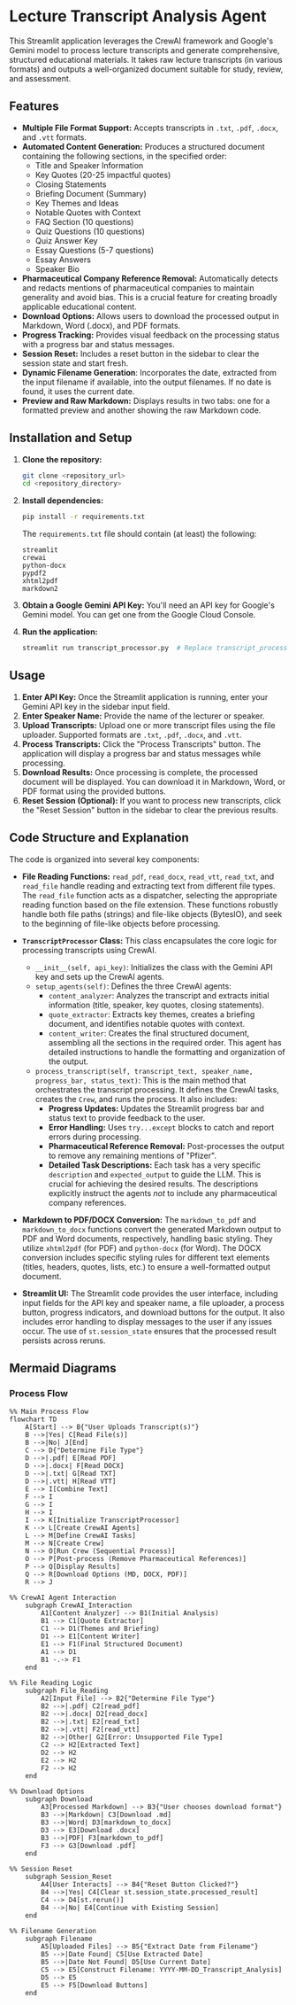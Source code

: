 # Lecture Transcript Analysis Agent

This Streamlit application leverages the CrewAI framework and Google's Gemini model to process lecture transcripts and generate comprehensive, structured educational materials.  It takes raw lecture transcripts (in various formats) and outputs a well-organized document suitable for study, review, and assessment.

## Features

*   **Multiple File Format Support:** Accepts transcripts in `.txt`, `.pdf`, `.docx`, and `.vtt` formats.
*   **Automated Content Generation:**  Produces a structured document containing the following sections, in the specified order:
    *   Title and Speaker Information
    *   Key Quotes (20-25 impactful quotes)
    *   Closing Statements
    *   Briefing Document (Summary)
    *   Key Themes and Ideas
    *   Notable Quotes with Context
    *   FAQ Section (10 questions)
    *   Quiz Questions (10 questions)
    *   Quiz Answer Key
    *   Essay Questions (5-7 questions)
    *   Essay Answers
    *   Speaker Bio
*   **Pharmaceutical Company Reference Removal:**  Automatically detects and redacts mentions of pharmaceutical companies to maintain generality and avoid bias.  This is a crucial feature for creating broadly applicable educational content.
*   **Download Options:** Allows users to download the processed output in Markdown, Word (.docx), and PDF formats.
*   **Progress Tracking:**  Provides visual feedback on the processing status with a progress bar and status messages.
* **Session Reset:** Includes a reset button in the sidebar to clear the session state and start fresh.
* **Dynamic Filename Generation**: Incorporates the date, extracted from the input filename if available, into the output filenames. If no date is found, it uses the current date.
* **Preview and Raw Markdown:** Displays results in two tabs: one for a formatted preview and another showing the raw Markdown code.

## Installation and Setup

1.  **Clone the repository:**

    ```bash
    git clone <repository_url>
    cd <repository_directory>
    ```

2.  **Install dependencies:**

    ```bash
    pip install -r requirements.txt
    ```
    The `requirements.txt` file should contain (at least) the following:

    ```
    streamlit
    crewai
    python-docx
    pypdf2
    xhtml2pdf
    markdown2
    ```

3.  **Obtain a Google Gemini API Key:** You'll need an API key for Google's Gemini model.  You can get one from the Google Cloud Console.

4.  **Run the application:**

    ```bash
    streamlit run transcript_processor.py  # Replace transcript_processor.py with the actual filename
    ```

## Usage

1.  **Enter API Key:** Once the Streamlit application is running, enter your Gemini API key in the sidebar input field.
2.  **Enter Speaker Name:** Provide the name of the lecturer or speaker.
3.  **Upload Transcripts:** Upload one or more transcript files using the file uploader.  Supported formats are `.txt`, `.pdf`, `.docx`, and `.vtt`.
4.  **Process Transcripts:** Click the "Process Transcripts" button.  The application will display a progress bar and status messages while processing.
5.  **Download Results:** Once processing is complete, the processed document will be displayed.  You can download it in Markdown, Word, or PDF format using the provided buttons.
6. **Reset Session (Optional):** If you want to process new transcripts, click the "Reset Session" button in the sidebar to clear the previous results.

## Code Structure and Explanation

The code is organized into several key components:

*   **File Reading Functions:**  `read_pdf`, `read_docx`, `read_vtt`, `read_txt`, and `read_file` handle reading and extracting text from different file types.  The `read_file` function acts as a dispatcher, selecting the appropriate reading function based on the file extension.  These functions robustly handle both file paths (strings) and file-like objects (BytesIO), and seek to the beginning of file-like objects before processing.

*   **`TranscriptProcessor` Class:** This class encapsulates the core logic for processing transcripts using CrewAI.

    *   `__init__(self, api_key)`: Initializes the class with the Gemini API key and sets up the CrewAI agents.
    *   `setup_agents(self)`: Defines the three CrewAI agents:
        *   `content_analyzer`: Analyzes the transcript and extracts initial information (title, speaker, key quotes, closing statements).
        *   `quote_extractor`: Extracts key themes, creates a briefing document, and identifies notable quotes with context.
        *   `content_writer`:  Creates the final structured document, assembling all the sections in the required order. This agent has detailed instructions to handle the formatting and organization of the output.
    *   `process_transcript(self, transcript_text, speaker_name, progress_bar, status_text)`: This is the main method that orchestrates the transcript processing. It defines the CrewAI tasks, creates the `Crew`, and runs the process. It also includes:
        *   **Progress Updates:**  Updates the Streamlit progress bar and status text to provide feedback to the user.
        *   **Error Handling:**  Uses `try...except` blocks to catch and report errors during processing.
        *   **Pharmaceutical Reference Removal:** Post-processes the output to remove any remaining mentions of "Pfizer".
        *   **Detailed Task Descriptions:** Each task has a very specific `description` and `expected_output` to guide the LLM. This is crucial for achieving the desired results. The descriptions explicitly instruct the agents *not* to include any pharmaceutical company references.

*   **Markdown to PDF/DOCX Conversion:** The `markdown_to_pdf` and `markdown_to_docx` functions convert the generated Markdown output to PDF and Word documents, respectively, handling basic styling. They utilize `xhtml2pdf` (for PDF) and `python-docx` (for Word). The DOCX conversion includes specific styling rules for different text elements (titles, headers, quotes, lists, etc.) to ensure a well-formatted output document.

*   **Streamlit UI:** The Streamlit code provides the user interface, including input fields for the API key and speaker name, a file uploader, a process button, progress indicators, and download buttons for the output. It also includes error handling to display messages to the user if any issues occur. The use of `st.session_state` ensures that the processed result persists across reruns.

## Mermaid Diagrams

### Process Flow
```mermaid
%% Main Process Flow
flowchart TD
    A[Start] --> B{"User Uploads Transcript(s)"}
    B -->|Yes| C[Read File(s)]
    B -->|No| J[End]
    C --> D{"Determine File Type"}
    D -->|.pdf| E[Read PDF]
    D -->|.docx| F[Read DOCX]
    D -->|.txt| G[Read TXT]
    D -->|.vtt| H[Read VTT]
    E --> I[Combine Text]
    F --> I
    G --> I
    H --> I
    I --> K[Initialize TranscriptProcessor]
    K --> L[Create CrewAI Agents]
    L --> M[Define CrewAI Tasks]
    M --> N[Create Crew]
    N --> O[Run Crew (Sequential Process)]
    O --> P[Post-process (Remove Pharmaceutical References)]
    P --> Q[Display Results]
    Q --> R[Download Options (MD, DOCX, PDF)]
    R --> J

%% CrewAI Agent Interaction
    subgraph CrewAI_Interaction
        A1[Content Analyzer] --> B1(Initial Analysis)
        B1 --> C1[Quote Extractor]
        C1 --> D1(Themes and Briefing)
        D1 --> E1[Content Writer]
        E1 --> F1(Final Structured Document)
        A1 --> D1
        B1 -.-> F1
    end

%% File Reading Logic
    subgraph File_Reading
        A2[Input File] --> B2{"Determine File Type"}
        B2 -->|.pdf| C2[read_pdf]
        B2 -->|.docx| D2[read_docx]
        B2 -->|.txt| E2[read_txt]
        B2 -->|.vtt| F2[read_vtt]
        B2 -->|Other| G2[Error: Unsupported File Type]
        C2 --> H2[Extracted Text]
        D2 --> H2
        E2 --> H2
        F2 --> H2
    end

%% Download Options
    subgraph Download
        A3[Processed Markdown] --> B3{"User chooses download format"}
        B3 -->|Markdown| C3[Download .md]
        B3 -->|Word| D3[markdown_to_docx]
        D3 --> E3[Download .docx]
        B3 -->|PDF| F3[markdown_to_pdf]
        F3 --> G3[Download .pdf]
    end

%% Session Reset
    subgraph Session_Reset
        A4[User Interacts] --> B4{"Reset Button Clicked?"}
        B4 -->|Yes| C4[Clear st.session_state.processed_result]
        C4 --> D4[st.rerun()]
        B4 -->|No| E4[Continue with Existing Session]
    end

%% Filename Generation
    subgraph Filename
        A5[Uploaded Files] --> B5{"Extract Date from Filename"}
        B5 -->|Date Found| C5[Use Extracted Date]
        B5 -->|Date Not Found| D5[Use Current Date]
        C5 --> E5[Construct Filename: YYYY-MM-DD_Transcript_Analysis]
        D5 --> E5
        E5 --> F5[Download Buttons]
    end
```
